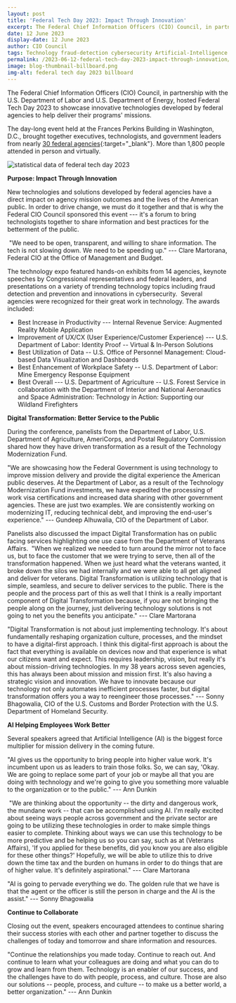 ```yaml
---
layout: post
title: 'Federal Tech Day 2023: Impact Through Innovation'
excerpt: The Federal Chief Information Officers (CIO) Council, in partnership with the U.S. Department of Labor and U.S. Department of Energy, hosted Federal Tech Day 2023 to showcase innovative technologies developed by federal agencies to help deliver their programs’ missions.
date: 12 June 2023
display-date: 12 June 2023
author: CIO Council
tags: Technology fraud-detection cybersecurity Artificial-Intelligence
permalink: /2023-06-12-federal-tech-day-2023-impact-through-innovation/
image: blog-thumbnail-billboard.png
img-alt: federal tech day 2023 billboard
---
```


The Federal Chief Information Officers (CIO) Council, in partnership with the U.S. Department of Labor and U.S. Department of Energy, hosted Federal Tech Day 2023 to showcase innovative technologies developed by federal agencies to help deliver their programs' missions.

The day-long event held at the Frances Perkins Building in Washington, D.C., brought together executives, technologists, and government leaders from nearly [30 federal agencies](https://www.dol.gov/agencies/oasam/centers-offices/ocio/tech-day#:~:text=Federal%20Tech%20Day%20Is%20Coming%20May%2018%2C%202023&text=Join%20us%20on%20Thursday%2C%20May,help%20deliver%20their%20program%27s%20mission.){:target="_blank"}. More than 1,800 people attended in person and virtually.

<img src="{{site.baseurl}}/assets/images/blog/FED-TECH-DAY-BLOG.jpg" alt="statistical data of federal tech day 2023" style="display: block; margin-left: auto; margin-right: auto;">

**Purpose: Impact Through Innovation**

New technologies and solutions developed by federal agencies have a direct impact on agency mission outcomes and the lives of the American public. In order to drive change, we must do it together and that is why the Federal CIO Council sponsored this event --- it's a forum to bring technologists together to share information and best practices for the betterment of the public.

 "We need to be open, transparent, and willing to share information. The tech is not slowing down. We need to be speeding up." --- Clare Martorana, Federal CIO at the Office of Management and Budget.

The technology expo featured hands-on exhibits from 14 agencies, keynote speeches by Congressional representatives and federal leaders, and presentations on a variety of trending technology topics including fraud detection and prevention and innovations in cybersecurity.  Several agencies were recognized for their great work in technology. The awards included:

- Best Increase in Productivity --- Internal Revenue Service: Augmented Reality Mobile Application
- Improvement of UX/CX (User Experience/Customer Experience) --- U.S. Department of Labor: Identity Proof -- Virtual & In-Person Solutions
- Best Utilization of Data -- U.S. Office of Personnel Management: Cloud-based Data Visualization and Dashboards
- Best Enhancement of Workplace Safety -- U.S. Department of Labor: Mine Emergency Response Equipment
- Best Overall --- U.S. Department of Agriculture -- U.S. Forest Service in collaboration with the Department of Interior and National Aeronautics and Space Administration: Technology in Action: Supporting our Wildland Firefighters

**Digital Transformation: Better Service to the Public**

During the conference, panelists from the Department of Labor, U.S. Department of Agriculture, AmeriCorps, and Postal Regulatory Commission shared how they have driven transformation as a result of the Technology Modernization Fund.

"We are showcasing how the Federal Government is using technology to improve mission delivery and provide the digital experience the American public deserves. At the Department of Labor, as a result of the Technology Modernization Fund investments, we have expedited the processing of work visa certifications and increased data sharing with other government agencies. These are just two examples. We are consistently working on modernizing IT, reducing technical debt, and improving the end-user's experience." --- Gundeep Alhuwalia, CIO of the Department of Labor.

Panelists also discussed the impact Digital Transformation has on public facing services highlighting one use case from the Department of Veterans Affairs. 
"When we realized we needed to turn around the mirror not to face us, but to face the customer that we were trying to serve, then all of the transformation happened. When we just heard what the veterans wanted, it broke down the silos we had internally and we were able to all get aligned and deliver for veterans. Digital Transformation is utilizing technology that is simple, seamless, and secure to deliver services to the public. There is the people and the process part of this as well that I think is a really important component of Digital Transformation because, if you are not bringing the people along on the journey, just delivering technology solutions is not going to net you the benefits you anticipate." --- Clare Martorana

"Digital Transformation is not about just implementing technology. It's about fundamentally reshaping organization culture, processes, and the mindset to have a digital-first approach. I think this digital-first approach is about the fact that everything is available on devices now and that experience is what our citizens want and expect. This requires leadership, vision, but really it's about mission-driving technologies. In my 38 years across seven agencies, this has always been about mission and mission first. It's also having a strategic vision and innovation. We have to innovate because our technology not only automates inefficient processes faster, but digital transformation offers you a way to reengineer those processes." --- Sonny Bhagowalia, CIO of the U.S. Customs and Border Protection with the U.S. Department of Homeland Security.

**AI Helping Employees Work Better**

Several speakers agreed that Artificial Intelligence (AI) is the biggest force multiplier for mission delivery in the coming future.

"AI gives us the opportunity to bring people into higher value work. It's incumbent upon us as leaders to train those folks. So, we can say, 'Okay. We are going to replace some part of your job or maybe all that you are doing with technology and we're going to give you something more valuable to the organization or to the public." --- Ann Dunkin

 "We are thinking about the opportunity -- the dirty and dangerous work, the mundane work -- that can be accomplished using AI. I'm really excited about seeing ways people across government and the private sector are going to be utilizing these technologies in order to make simple things easier to complete. Thinking about ways we can use this technology to be more predictive and be helping us so you can say, such as at (Veterans Affairs), 'If you applied for these benefits, did you know you are also eligible for these other things?' Hopefully, we will be able to utilize this to drive down the time tax and the burden on humans in order to do things that are of higher value. It's definitely aspirational." --- Clare Martorana

"AI is going to pervade everything we do. The golden rule that we have is that the agent or the officer is still the person in charge and the AI is the assist." --- Sonny Bhagowalia

**Continue to Collaborate**

Closing out the event, speakers encouraged attendees to continue sharing their success stories with each other and partner together to discuss the challenges of today and tomorrow and share information and resources.

"Continue the relationships you made today. Continue to reach out. And continue to learn what your colleagues are doing and what you can do to grow and learn from them. Technology is an enabler of our success, and the challenges have to do with people, process, and culture. Those are also our solutions -- people, process, and culture -- to make us a better world, a better organization." --- Ann Dunkin